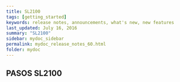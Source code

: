 ```yaml
---
title: SL2100
tags: [getting_started]
keywords: release notes, announcements, what's new, new features
last_updated: July 16, 2016
summary: "SL2100"
sidebar: mydoc_sidebar
permalink: mydoc_release_notes_60.html
folder: mydoc
---
```


## PASOS SL2100
